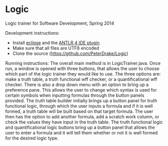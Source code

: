 Logic
=====

Logic trainer for Software Development, Spring 2014

Development instructions:
- Install [eclipse](http://eclipse.org/) and the [ANTLR 4 IDE plugin](https://github.com/jknack/antlr4ide)
- Make sure that all files are UTF8 encoded
- Clone the source (https://github.com/PeterDrake/Logic)

Running instructions:
The overall main method is in LogicTrainer.java. Once run, a window is opened with three buttons, 
that allows the user to choose which part of the logic trainer they would like to use. The three 
options are: make a truth table, a truth functional wff checker, or a quantificational wff checker. 
There is also a drop down menu with an option to bring up a preference pane. This allows the user 
to change which syntax is used for certain symbols when inputting formulas through the button panels 
provided. The truth table builder initially brings up a button panel for truth functional logic, 
through which the user inputs a formula and if it is well formed, a truth table will be built based 
on that target formula. The user then has the option to add another formula, add a scratch work 
column, or check the values they have input in the truth table. The truth functional logic and 
quantificational logic buttons bring up a button panel that allows the user to enter a formula and 
it will tell them whether or not it is well formed for the desired logic type.
